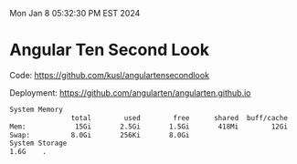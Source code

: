 Mon Jan  8 05:32:30 PM EST 2024

# Angular Ten Second Look

Code: https://github.com/kusl/angulartensecondlook

Deployment: https://github.com/angularten/angularten.github.io

```bash
System Memory
               total        used        free      shared  buff/cache   available
Mem:            15Gi       2.5Gi       1.5Gi       418Mi        12Gi        12Gi
Swap:          8.0Gi       256Ki       8.0Gi
System Storage
1.6G	.
